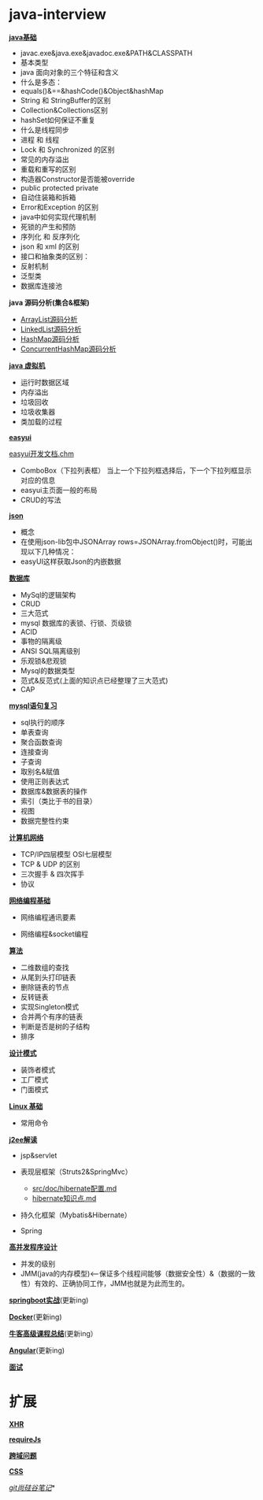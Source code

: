 # java-interview
**[java基础](src/doc/b.md)**
  - javac.exe&java.exe&javadoc.exe&PATH&CLASSPATH
  - 基本类型
 - java 面向对象的三个特征和含义
  - 什么是多态：
  - equals()&==&hashCode()&Object&hashMap
 -  String 和 StringBuffer的区别
 - Collection&Collections区别
 - hashSet如何保证不重复
 -  什么是线程同步
 -  进程 和 线程     
  -   Lock 和 Synchronized 的区别
  -  常见的内存溢出
  -  重载和重写的区别                      
  -  构造器Constructor是否能被override      
  -  public protected private     
   -  自动住装箱和拆箱    
   -  Error和Exception 的区别
   -  java中如何实现代理机制  
  -   死锁的产生和预防
  -   序列化 和 反序列化
  -   json 和 xml 的区别  
  - 接口和抽象类的区别：
  -  反射机制         
  - 泛型类
  - 数据库连接池
  
 **java 源码分析(集合&框架)**
 
  - [ArrayList源码分析](src/doc/源码.md)
  - [LinkedList源码分析](src/doc/LinkedList.md)
  - [HashMap源码分析](src/doc/HashMap.md)
  - [ConcurrentHashMap源码分析](src/doc/ConcurrentHashMap.md)
  
 **[java 虚拟机](src/doc/c.md)**
 
  
  -  运行时数据区域
  -  内存溢出
  -  垃圾回收
  -  垃圾收集器
  -  类加载的过程
  
  
 **[easyui](src/doc/easyui.md)**
       
   [easyui开发文档.chm](src/doc/easyui开发文档.chm)

   - ComboBox（下拉列表框）  当上一个下拉列框选择后，下一个下拉列框显示对应的信息
   - easyui主页面一般的布局
   - CRUD的写法


 **[json](src/doc/json.md)**
 
 
  - 概念
  - 在使用json-lib包中JSONArray rows=JSONArray.fromObject()时，可能出现以下几种情况：     
  - easyUI这样获取Json的内嵌数据
 
 **[数据库](src/doc/d.md)**
 
  - MySql的逻辑架构
  - CRUD
  - 三大范式
  - mysql 数据库的表锁、行锁、页级锁
  - ACID
  - 事物的隔离级
  - ANSI SQL隔离级别   
  - 乐观锁&悲观锁   
  -  Mysql的数据类型                                 
  - 范式&反范式(上面的知识点已经整理了三大范式)                                            
  - CAP
  
  
  **[mysql语句复习](src/doc/mysql.md)**
  
 
   - sql执行的顺序
   - 单表查询
   -  聚合函数查询
   - 连接查询  
   -  子查询
   -  取别名&赋值
   - 使用正则表达式
   - 数据库&数据表的操作       
   - 索引（类比于书的目录）        
   - 视图     
   - 数据完整性约束

 **[计算机网络](src/doc/e.md)**
  - TCP/IP四层模型 OSI七层模型
  - TCP & UDP 的区别
  - 三次握手 & 四次挥手
  - 协议
  
 **[网络编程基础](src/doc/网络编程.md)**
  
 - 网络编程通讯要素
 
 - 网络编程&socket编程
 
 **[算法](src/doc/f.md)**
 - 二维数组的查找
 - 从尾到头打印链表
 - 删除链表的节点
 - 反转链表
 - 实现Singleton模式
 - 合并两个有序的链表
 - 判断是否是树的子结构
 - 排序
 
  **[设计模式](src/doc/g.md)**
 - 装饰者模式
 - 工厂模式
 - 门面模式
 
 **[Linux 基础](src/doc/a.md)**

 - 常用命令
 
 
 
 
 **[j2ee解读](src/doc/h.md)**
 
 
 - jsp&servlet
 - 表现层框架（Struts2&SpringMvc）
 
   -  [src/doc/hibernate配置.md](src/doc/hibernate配置.md)
   -  [hibernate知识点.md](src/doc/hibernate知识点.md)
   
 - 持久化框架（Mybatis&Hibernate）
 - Spring



 **[高并发程序设计](src/doc/java高并发程序设计.md)**
 
  - 并发的级别
  - JMM(java的内存模型)<--保证多个线程间能够（数据安全性）&（数据的一致性）有效的、正确协同工作，JMM也就是为此而生的。
   
   
  **[springboot实战](src/doc/springboot实战.md)**(更新ing)
   
  **[Docker](src/doc/Docker.md)**(更新ing)   
  
  **[牛客高级课程总结](src/doc/牛客高级课程总结.md)**(更新ing）
 
  **[Angular](src/doc/Angular.md)**(更新ing)

  **[面试](src/doc/面试题.md)**


 # 扩展

 **[XHR](src/doc/XHR.md)**

 **[requireJs](src/doc/requirejs.md)**
  
 **[跨域问题](src/doc/跨域问题.md)**
 
 **[CSS](src/doc/css.md)**
 
 
  *[git尚硅谷笔记](src/doc/Git&GitHub.pdf)**
 